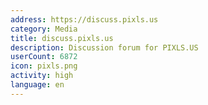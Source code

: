 ```yaml
---
address: https://discuss.pixls.us
category: Media
title: discuss.pixls.us
description: Discussion forum for PIXLS.US
userCount: 6872
icon: pixls.png
activity: high
language: en
---
```

